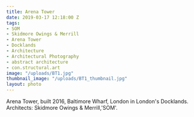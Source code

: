 ```yaml
---
title: Arena Tower
date: 2019-03-17 12:18:00 Z
tags:
- SOM
- Skidmore Owings & Merrill
- Arena Tower
- Docklands
- Architecture
- Architectural Photography
- abstract architecture
- con.structural.art
image: "/uploads/BT1.jpg"
thumbnail_image: "/uploads/BT1_thumbnail.jpg"
layout: photo
---
```


Arena Tower, built 2016, Baltimore Wharf, London in London's Docklands. Architects: Skidmore Owings & Merrill,'SOM'. 